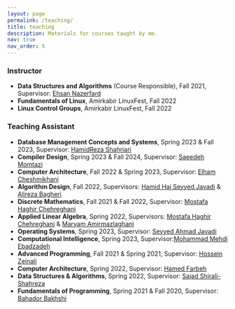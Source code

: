 ```yaml
---
layout: page
permalink: /teaching/
title: teaching
description: Materials for courses taught by me.
nav: true
nav_order: 5
---
```


### Instructor
- **Data Structures and Algorithms** (Course Responsible), Fall 2021, Supervisor: [Ehsan Nazerfard](https://aut.ac.ir/cv/2384/EHSAN-NAZERFARD?slc_lang=en&&cv=2384&mod=scv)
- **Fundamentals of Linux**, Amirkabir LinuxFest, Fall 2022
- **Linux Control Groups**, Amirkabir LinuxFest, Fall 2022

### Teaching Assistant
- **Database Management Concepts and Systems**, Spring 2023 & Fall 2023, Supervisor: [HamidReza Shahriari](https://aut.ac.ir/cv/2479/HamidReza-Shahriari?slc_lang=en&&cv=2479&mod=scv)
- **Compiler Design**, Spring 2023 & Fall 2024, Supervisor: [Saeedeh Momtazi](https://aut.ac.ir/cv/2345/SAEEDE-MOMTAZI)
- **Computer Architecture**, Fall 2022 & Spring 2023, Supervisor: [Elham Cheshmikhani](https://en.sbu.ac.ir/~e_cheshmikhani)
- **Algorithm Design**, Fall 2022, Supervisors: [Hamid Haj Seyyed Javadi](https://scholar.google.com/citations?user=E0pspwIAAAAJ&hl=en) & [Alireza Bagheri](https://aut.ac.ir/cv/2072/Alireza%20Bagheri)
- **Discrete Mathematics**, Fall 2021 & Fall 2022, Supervisor: [Mostafa Haghir Chehreghani](https://aut.ac.ir/cv/2350/Mostafa%20HaghirChehreghani)
- **Applied Linear Algebra**, Spring 2022, Supervisors: [Mostafa Haghir Chehreghani](https://aut.ac.ir/cv/2350/Mostafa%20HaghirChehreghani) & [Maryam Amirmazlaghani](https://aut.ac.ir/cv/2296/MARYAM%20AMIR%20MAZLAGHANI)
- **Operating Systems**, Spring 2023, Supervisor: [Seyyed Ahmad Javadi](https://aut.ac.ir/cv/21291/S.Ahmad%20Javadi)
- **Computational Intelligence**, Spring 2023, Supervisor:[Mohammad Mehdi Ebadzadeh](https://aut.ac.ir/cv/2130/Mohammad%20Mehdi%20Ebadzadeh)
- **Advanced Programming**, Fall 2021 & Spring 2021, Supervisor: [Hossein Zeinali](https://aut.ac.ir/cv/3031/Hossein%20Zeinali)
- **Computer Architecture**, Spring 2022, Supervisor: [Hamed Farbeh](https://aut.ac.ir/cv/2158/HAMED%20FARBEH)
- **Data Structures & Algorithms**, Spring 2022, Supervisor: [Sajad Shirali-Shahreza](https://sajad.shirali.ir/)
- **Fundamentals of Programming**, Spring 2021 & Fall 2020, Supervisor: [Bahador Bakhshi](https://de.linkedin.com/in/bahador-bakhshi)
